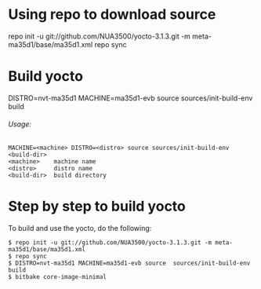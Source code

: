 # Using repo to download source

repo init -u git://github.com/NUA3500/yocto-3.1.3.git -m  meta-ma35d1/base/ma35d1.xml
repo sync

# Build yocto
DISTRO=nvt-ma35d1 MACHINE=ma35d1-evb source  sources/init-build-env build

###### Usage:
	MACHINE=<machine> DISTRO=<distro> source sources/init-build-env <build-dir>
	<machine>    machine name
	<distro>     distro name
	<build-dir>  build directory

# Step by step to build yocto
To build and use the yocto, do the following:
```
$ repo init -u git://github.com/NUA3500/yocto-3.1.3.git -m meta-ma35d1/base/ma35d1.xml
$ repo sync
$ DISTRO=nvt-ma35d1 MACHINE=ma35d1-evb source  sources/init-build-env build
$ bitbake core-image-minimal
```
